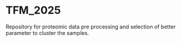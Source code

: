 # TFM_2025
Repository for proteomic data pre processing and selection of better parameter to cluster the samples. 
